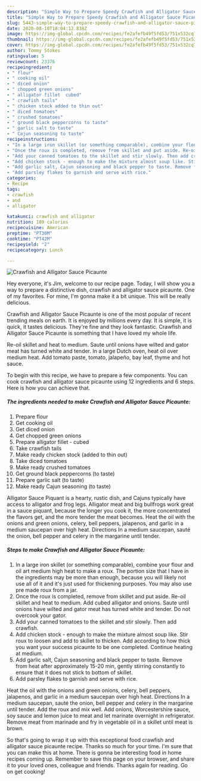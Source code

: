 ```yaml
---
description: "Simple Way to Prepare Speedy Crawfish and Alligator Sauce Picaunte"
title: "Simple Way to Prepare Speedy Crawfish and Alligator Sauce Picaunte"
slug: 5443-simple-way-to-prepare-speedy-crawfish-and-alligator-sauce-picaunte
date: 2020-08-10T18:04:12.838Z
image: https://img-global.cpcdn.com/recipes/fe2afefb49f5fd53/751x532cq70/crawfish-and-alligator-sauce-picaunte-recipe-main-photo.jpg
thumbnail: https://img-global.cpcdn.com/recipes/fe2afefb49f5fd53/751x532cq70/crawfish-and-alligator-sauce-picaunte-recipe-main-photo.jpg
cover: https://img-global.cpcdn.com/recipes/fe2afefb49f5fd53/751x532cq70/crawfish-and-alligator-sauce-picaunte-recipe-main-photo.jpg
author: Tommy Stokes
ratingvalue: 5
reviewcount: 23376
recipeingredient:
- " flour"
- " cooking oil"
- " diced onion"
- " chopped green onions"
- " alligator fillet  cubed"
- " crawfish tails"
- " chicken stock added to thin out"
- " diced tomatoes"
- " crushed tomatoes"
- " ground black peppercorns to taste"
- " garlic salt to taste"
- " Cajun seasoning to taste"
recipeinstructions:
- "In a large iron skillet (or something comparable), combine your flour and oil art medium high heat to make a roux. The portion size that I have in the ingredients may be more than enough, because you will likely not use all of it and it&#39;s just used for thickening purposes. You may also use pre made roux from a jar."
- "Once the roux is completed, remove from skillet and put aside. Re-oil skillet and heat to medium. Add cubed alligator and onions. Saute until onions have wilted and gator meat has turned white and tender. Do not overcook your gator."
- "Add your canned tomatoes to the skillet and stir slowly. Then add crawfish."
- "Add chicken stock - enough to make the mixture almost soup like. Stir roux to loosen and add to skillet to thicken. Add according to how thick you want your success picaunte to be one completed. Continue heating at medium."
- "Add garlic salt, Cajun seasoning and black pepper to taste. Remove from heat after approximately 15-20 min, gently stirring constantly to ensure that it does not stick to bottom of skillet."
- "Add parsley flakes to garnish and serve with rice."
categories:
- Recipe
tags:
- crawfish
- and
- alligator

katakunci: crawfish and alligator 
nutrition: 189 calories
recipecuisine: American
preptime: "PT30M"
cooktime: "PT42M"
recipeyield: "2"
recipecategory: Lunch

---
```



![Crawfish and Alligator Sauce Picaunte](https://img-global.cpcdn.com/recipes/fe2afefb49f5fd53/751x532cq70/crawfish-and-alligator-sauce-picaunte-recipe-main-photo.jpg)

Hey everyone, it's Jim, welcome to our recipe page. Today, I will show you a way to prepare a distinctive dish, crawfish and alligator sauce picaunte. One of my favorites. For mine, I'm gonna make it a bit unique. This will be really delicious.

Crawfish and Alligator Sauce Picaunte is one of the most popular of recent trending meals on earth. It is enjoyed by millions every day. It is simple, it is quick, it tastes delicious. They're fine and they look fantastic. Crawfish and Alligator Sauce Picaunte is something that I have loved my whole life.

Re-oil skillet and heat to medium. Saute until onions have wilted and gator meat has turned white and tender. In a large Dutch oven, heat oil over medium heat. Add tomato paste, tomato, jalapeño, bay leaf, thyme and hot sauce.


To begin with this recipe, we have to prepare a few components. You can cook crawfish and alligator sauce picaunte using 12 ingredients and 6 steps. Here is how you can achieve that.

<!--inarticleads1-->

##### The ingredients needed to make Crawfish and Alligator Sauce Picaunte:

1. Prepare  flour
1. Get  cooking oil
1. Get  diced onion
1. Get  chopped green onions
1. Prepare  alligator fillet - cubed
1. Take  crawfish tails
1. Make ready  chicken stock (added to thin out)
1. Take  diced tomatoes
1. Make ready  crushed tomatoes
1. Get  ground black peppercorns (to taste)
1. Prepare  garlic salt (to taste)
1. Make ready  Cajun seasoning (to taste)


Alligator Sauce Piquant is a hearty, rustic dish, and Cajuns typically have access to alligator and frog legs. Alligator meat and big bullfrogs work great in a sauce piquant, because the longer you cook it, the more concentrated the flavors get, and the more tender the meat becomes. Heat the oil with the onions and green onions, celery, bell peppers, jalapenos, and garlic in a medium saucepan over high heat. Directions In a medium saucepan, sauté the onion, bell pepper and celery in the margarine until tender. 

<!--inarticleads2-->

##### Steps to make Crawfish and Alligator Sauce Picaunte:

1. In a large iron skillet (or something comparable), combine your flour and oil art medium high heat to make a roux. The portion size that I have in the ingredients may be more than enough, because you will likely not use all of it and it&#39;s just used for thickening purposes. You may also use pre made roux from a jar.
1. Once the roux is completed, remove from skillet and put aside. Re-oil skillet and heat to medium. Add cubed alligator and onions. Saute until onions have wilted and gator meat has turned white and tender. Do not overcook your gator.
1. Add your canned tomatoes to the skillet and stir slowly. Then add crawfish.
1. Add chicken stock - enough to make the mixture almost soup like. Stir roux to loosen and add to skillet to thicken. Add according to how thick you want your success picaunte to be one completed. Continue heating at medium.
1. Add garlic salt, Cajun seasoning and black pepper to taste. Remove from heat after approximately 15-20 min, gently stirring constantly to ensure that it does not stick to bottom of skillet.
1. Add parsley flakes to garnish and serve with rice.


Heat the oil with the onions and green onions, celery, bell peppers, jalapenos, and garlic in a medium saucepan over high heat. Directions In a medium saucepan, sauté the onion, bell pepper and celery in the margarine until tender. Add the roux and mix well. Add onions, Worcestershire sauce, soy sauce and lemon juice to meat and let marinate overnight in refrigerator. Remove meat from marinade and fry in vegetable oil in a skillet until meat is brown. 

So that's going to wrap it up with this exceptional food crawfish and alligator sauce picaunte recipe. Thanks so much for your time. I'm sure that you can make this at home. There is gonna be interesting food in home recipes coming up. Remember to save this page on your browser, and share it to your loved ones, colleague and friends. Thanks again for reading. Go on get cooking!
